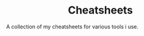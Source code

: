 <center>
<h1><b>Cheatsheets</b></h1>
</center>
A collection of my cheatsheets for various tools i use.